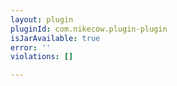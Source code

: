 ```yaml
---
layout: plugin
pluginId: com.nikecow.plugin-plugin
isJarAvailable: true
error: ''
violations: []

---
```

